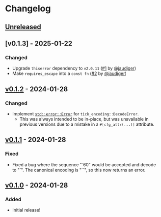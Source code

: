 # Changelog

## [Unreleased]

## [v0.1.3] - 2025-01-22

### Changed

- Upgrade `thiserror` dependency to `v2.0.11` ([#1](https://github.com/kylewlacy/tick-encoding/pull/1) by [@jaudiger](https://github.com/jaudiger))
- Make `requires_escape` into a `const fn` ([#2](https://github.com/kylewlacy/tick-encoding/pull/2) by [@jaudiger](https://github.com/jaudiger))

## [v0.1.2] - 2024-01-28

### Changed

- Implement [`std::error::Error`](https://doc.rust-lang.org/stable/std/error/trait.Error.html) for `tick_encoding::DecodeError`.
    - This was always intended to be in-place, but was unavailable in previous versions due to a mistake in a `#[cfg_attr(...)]` attribute.

## [v0.1.1] - 2024-01-28

### Fixed

- Fixed a bug where the sequence "\`60" would be accepted and decode to "\`". The canonical encoding is "\`\`", so this now returns an error.

## [v0.1.0] - 2024-01-28

### Added

- Initial release!

[Unreleased]: https://github.com/kylewlacy/tick-encoding/compare/v0.1.3...HEAD
[v0.1.2]: https://github.com/kylewlacy/tick-encoding/releases/tag/v0.1.3
[v0.1.2]: https://github.com/kylewlacy/tick-encoding/releases/tag/v0.1.2
[v0.1.1]: https://github.com/kylewlacy/tick-encoding/releases/tag/v0.1.1
[v0.1.0]: https://github.com/kylewlacy/tick-encoding/releases/tag/v0.1.0
